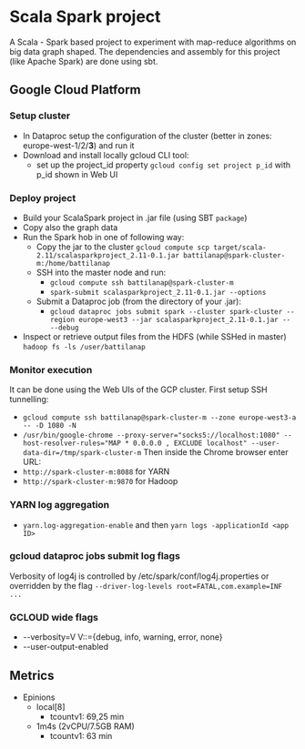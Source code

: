 # Scala Spark project
A Scala - Spark based project to experiment with map-reduce algorithms on big data graph shaped. The dependencies and assembly for this project (like Apache Spark) are done using sbt.

## Google Cloud Platform

### Setup cluster
+ In Dataproc setup the configuration of the cluster (better in zones: europe-west-1/2/__3__) and run it
+ Download and install locally gcloud CLI tool:
    + set up the project_id property `gcloud config set project p_id` with p_id shown in Web UI

### Deploy project
+ Build your ScalaSpark project in .jar file (using SBT `package`)
+ Copy also the graph data
+ Run the Spark hob in one of following way: 
    + Copy the jar to the cluster `gcloud compute scp target/scala-2.11/scalasparkproject_2.11-0.1.jar battilanap@spark-cluster-m:/home/battilanap`
    + SSH into the master node and run:
        + `gcloud compute ssh battilanap@spark-cluster-m` 
        + `spark-submit scalasparkproject_2.11-0.1.jar --options`
    + Submit a Dataproc job (from the directory of your .jar):
        + `gcloud dataproc jobs submit spark --cluster spark-cluster --region europe-west3 --jar scalasparkproject_2.11-0.1.jar -- --debug` 
+ Inspect or retrieve output files from the HDFS (while SSHed in master) `hadoop fs -ls /user/battilanap`

### Monitor execution
It can be done using the Web UIs of the GCP cluster. First setup SSH tunnelling:
+ `gcloud compute ssh battilanap@spark-cluster-m --zone europe-west3-a -- -D 1080 -N`
+ `/usr/bin/google-chrome --proxy-server="socks5://localhost:1080" --host-resolver-rules="MAP * 0.0.0.0 , EXCLUDE localhost" --user-data-dir=/tmp/spark-cluster-m`
Then inside the Chrome browser enter URL:
+ `http://spark-cluster-m:8088` for YARN 
+ `http://spark-cluster-m:9870` for Hadoop 

### YARN log aggregation
+ `yarn.log-aggregation-enable` and then `yarn logs -applicationId <app ID>`

### gcloud dataproc jobs submit log flags
Verbosity of log4j is controlled by /etc/spark/conf/log4j.properties or overridden by the flag `--driver-log-levels root=FATAL,com.example=INF ...`

### GCLOUD wide flags 
+ --verbosity=V   V::={debug, info, warning, error, none}
+ --user-output-enabled

## Metrics
+ Epinions
    + local[8]
        + tcountv1: 69,25 min
    + 1m4s (2vCPU/7.5GB RAM)
        + tcountv1: 63 min
      
      
